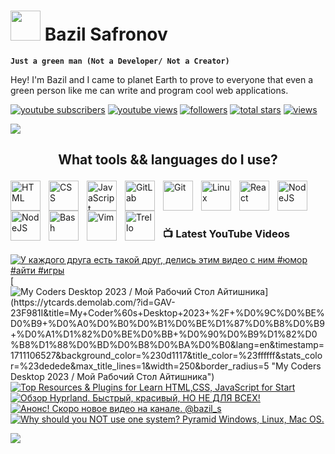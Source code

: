 # <img src="https://www.svgrepo.com/show/285222/alien.svg" height="48"> Bazil Safronov

**`Just a green man (Not a Developer/ Not a Creator)`**

Hey! I'm Bazil and I came to planet Earth to prove to everyone that even a green person like me can write and program cool web applications. 

   <p align="left">
      <a href="https://www.youtube.com/@bazil_s?sub_confirmation=1">
         <img alt="youtube subscribers" title="Subscribe to my YouTube channel" src="https://custom-icon-badges.demolab.com/youtube/channel/subscribers/UC_YqmN7PCpCFp2WXhQ_bPZw?color=%23E05D44&label=SUBSCRIBE&logo=video&logoColor=white&style=for-the-badge&labelColor=CE4630"/></a> 
      <a href="https://www.youtube.com/@bazil_s">
         <img alt="youtube views" title="YouTube views" src="https://custom-icon-badges.demolab.com/youtube/channel/views/UC_YqmN7PCpCFp2WXhQ_bPZw?color=%23E1AD0E&logo=eye&logoColor=white&style=for-the-badge&labelColor=C79600"/></a> 
      <a href="https://github.com/bazilsafronov?tab=followers">
         <img alt="followers" title="Follow me on Github" src="https://custom-icon-badges.demolab.com/github/followers/bazilsafronov?color=236ad3&labelColor=1155ba&style=for-the-badge&logo=person-add&label=Follow&logoColor=white"/></a>
      <a href="https://github.com/bazilsafronov?tab=repositories&sort=stargazers">
         <img alt="total stars" title="Total stars on GitHub" src="https://custom-icon-badges.demolab.com/github/stars/bazilsafronov?color=55960c&style=for-the-badge&labelColor=488207&logo=star"/></a>
   <a href="https://github.com/bazilsafronov">
    <img alt="views" title="GitHub profile views" src="https://freshidea.com/jonah/app/DenverCoder1-profile-views"/></a>
   </p>
   <img src="https://readme-typing-svg.demolab.com/?lines=Subscribe%20to%20me%20in%20social%20network;&font=Roboto%20Code&center=true&width=440&height=45&color=8a5cf7&vCenter=true&pause=2000&size=22"/></a>

## <p align="center">What tools && languages do I use?</p>
<img align="left" alt="HTML" width="48px" style="padding-right:10px;" src="https://cdn.jsdelivr.net/gh/devicons/devicon/icons/html5/html5-plain.svg" />
<img align="left" alt="CSS" width="48px" style="padding-right:10px;" src="https://cdn.jsdelivr.net/gh/devicons/devicon/icons/css3/css3-plain.svg" />
<img align="left" alt="JavaScript" width="48px" style="padding-right:10px;" src="https://cdn.jsdelivr.net/gh/devicons/devicon/icons/javascript/javascript-plain.svg" />
<img align="left" alt="GitLab" width="48px" style="padding-right:10px;" src="https://cdn.jsdelivr.net/gh/devicons/devicon/icons/gitlab/gitlab-original-wordmark.svg"/>

<img align="left" alt="Git" width="48px" style="padding-right:10px;" src="https://cdn.jsdelivr.net/gh/devicons/devicon/icons/git/git-original.svg" />
<img align="left" alt="Linux" width="48px" style="padding-right:10px;" src="https://cdn.jsdelivr.net/gh/devicons/devicon/icons/linux/linux-original.svg" />

<img align="left" alt="React" width="48px" style="padding-right:10px;" src="https://cdn.jsdelivr.net/gh/devicons/devicon/icons/react/react-original.svg" />
<img align="left" alt="NodeJS" width="48px" style="padding-right:10px;" src="https://cdn.jsdelivr.net/gh/devicons/devicon/icons/nodejs/nodejs-original.svg" />
<img align="left" alt="NodeJS" width="48px" style="padding-right:10px;" src="https://cdn.jsdelivr.net/gh/devicons/devicon/icons/bootstrap/bootstrap-original.svg" />
<img align="left" alt="Bash" width="48px" style="padding-right:10px;" src="https://cdn.jsdelivr.net/gh/devicons/devicon/icons/bash/bash-original.svg" />
<img align="left" alt="Vim" width="48px" style="padding-right:10px;" src="https://cdn.jsdelivr.net/gh/devicons/devicon/icons/vim/vim-original.svg" />
<img align="left" alt="Trello" width="48px" style="padding-right:10px;" src="https://cdn.jsdelivr.net/gh/devicons/devicon/icons/trello/trello-plain-wordmark.svg" /><br><br><br>

### 📺 Latest YouTube Videos
<!-- BEGIN YOUTUBE-CARDS -->
[![У каждого друга есть такой друг, делись этим видео с ним #юмор #айти #игры](https://ytcards.demolab.com/?id=ooYPhN56l60&title=%D0%A3+%D0%BA%D0%B0%D0%B6%D0%B4%D0%BE%D0%B3%D0%BE+%D0%B4%D1%80%D1%83%D0%B3%D0%B0+%D0%B5%D1%81%D1%82%D1%8C+%D1%82%D0%B0%D0%BA%D0%BE%D0%B9+%D0%B4%D1%80%D1%83%D0%B3%2C+%D0%B4%D0%B5%D0%BB%D0%B8%D1%81%D1%8C+%D1%8D%D1%82%D0%B8%D0%BC+%D0%B2%D0%B8%D0%B4%D0%B5%D0%BE+%D1%81+%D0%BD%D0%B8%D0%BC+%23%D1%8E%D0%BC%D0%BE%D1%80+%23%D0%B0%D0%B9%D1%82%D0%B8+%23%D0%B8%D0%B3%D1%80%D1%8B&lang=en&timestamp=1713818650&background_color=%230d1117&title_color=%23ffffff&stats_color=%23dedede&max_title_lines=1&width=250&border_radius=5 "У каждого друга есть такой друг, делись этим видео с ним #юмор #айти #игры")](https://www.youtube.com/watch?v=ooYPhN56l60)
[![My Coder`s Desktop 2023 / Мой Рабочий Стол Айтишника](https://ytcards.demolab.com/?id=GAV-23F981I&title=My+Coder%60s+Desktop+2023+%2F+%D0%9C%D0%BE%D0%B9+%D0%A0%D0%B0%D0%B1%D0%BE%D1%87%D0%B8%D0%B9+%D0%A1%D1%82%D0%BE%D0%BB+%D0%90%D0%B9%D1%82%D0%B8%D1%88%D0%BD%D0%B8%D0%BA%D0%B0&lang=en&timestamp=1711106527&background_color=%230d1117&title_color=%23ffffff&stats_color=%23dedede&max_title_lines=1&width=250&border_radius=5 "My Coder`s Desktop 2023 / Мой Рабочий Стол Айтишника")](https://www.youtube.com/watch?v=GAV-23F981I)
[![Top Resources & Plugins for Learn HTML,CSS, JavaScript for Start](https://ytcards.demolab.com/?id=jV2_RC_kCOc&title=Top+Resources+%26+Plugins+for+Learn+HTML%2CCSS%2C+JavaScript+for+Start&lang=en&timestamp=1710195718&background_color=%230d1117&title_color=%23ffffff&stats_color=%23dedede&max_title_lines=1&width=250&border_radius=5 "Top Resources & Plugins for Learn HTML,CSS, JavaScript for Start")](https://www.youtube.com/watch?v=jV2_RC_kCOc)
[![Обзор Hyprland. Быстрый, красивый, НО НЕ ДЛЯ ВСЕХ!](https://ytcards.demolab.com/?id=wsDDaJ7ZLxo&title=%D0%9E%D0%B1%D0%B7%D0%BE%D1%80+Hyprland.+%D0%91%D1%8B%D1%81%D1%82%D1%80%D1%8B%D0%B9%2C+%D0%BA%D1%80%D0%B0%D1%81%D0%B8%D0%B2%D1%8B%D0%B9%2C+%D0%9D%D0%9E+%D0%9D%D0%95+%D0%94%D0%9B%D0%AF+%D0%92%D0%A1%D0%95%D0%A5%21&lang=en&timestamp=1702024888&background_color=%230d1117&title_color=%23ffffff&stats_color=%23dedede&max_title_lines=1&width=250&border_radius=5 "Обзор Hyprland. Быстрый, красивый, НО НЕ ДЛЯ ВСЕХ!")](https://www.youtube.com/watch?v=wsDDaJ7ZLxo)
[![Анонс! Скоро новое видео на канале.  @bazil_s](https://ytcards.demolab.com/?id=WVLgp09RSFc&title=%D0%90%D0%BD%D0%BE%D0%BD%D1%81%21+%D0%A1%D0%BA%D0%BE%D1%80%D0%BE+%D0%BD%D0%BE%D0%B2%D0%BE%D0%B5+%D0%B2%D0%B8%D0%B4%D0%B5%D0%BE+%D0%BD%D0%B0+%D0%BA%D0%B0%D0%BD%D0%B0%D0%BB%D0%B5.++%40bazil_s&lang=en&timestamp=1701764015&background_color=%230d1117&title_color=%23ffffff&stats_color=%23dedede&max_title_lines=1&width=250&border_radius=5 "Анонс! Скоро новое видео на канале.  @bazil_s")](https://www.youtube.com/watch?v=WVLgp09RSFc)
[![Why should you NOT use one system? Pyramid Windows, Linux, Mac OS.](https://ytcards.demolab.com/?id=wAbpr8XtEZc&title=Why+should+you+NOT+use+one+system%3F+Pyramid+Windows%2C+Linux%2C+Mac+OS.&lang=en&timestamp=1695730610&background_color=%230d1117&title_color=%23ffffff&stats_color=%23dedede&max_title_lines=1&width=250&border_radius=5 "Why should you NOT use one system? Pyramid Windows, Linux, Mac OS.")](https://www.youtube.com/watch?v=wAbpr8XtEZc)
<!-- END YOUTUBE-CARDS -->
[<img src="https://custom-icon-badges.demolab.com/badge/-Subscribe%20For%20More-red?style=for-the-badge&logo=video&logoColor=white"/>](https://www.youtube.com/@bazil_s?sub_confirmation=1)
